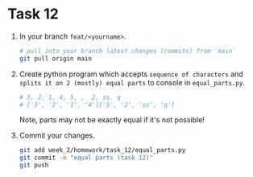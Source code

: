 # Task 12
1. In your branch `feat/<yourname>`.
    ```bash
    # pull into your branch latest changes (commits) from `main`
    git pull origin main
    ```

2. Create python program which accepts `sequence of characters` and `splits it on 2 (mostly) equal parts` to console in `equal_parts.py`.
    ```bash
    # 3, 2, 1, 4, 5, ,  2, ss, q
    # ['3', '2', '1', '4']['5', '2', 'ss', 'q']
    ```
    Note, parts may not be exactly equal if it's not possible!

3. Commit your changes.
    ```bash
   git add week_2/homework/task_12/equal_parts.py
   git commit -m "equal parts (task 12)"
   git push
    ```